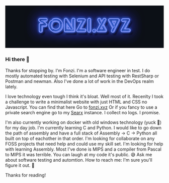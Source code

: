 <p align="center">
  <a href="https://fonzi.xyz"><img src="https://github.com/fonzi/fonzi.xyz/raw/main/fonzi.gif"/></a>
</p>

### Hi there 👋

Thanks for stopping by. I'm Fonzi. I'm a software engineer in test. I do mostly automated testing with Selenium and API testing with RestSharp or Postman and newman. 
Also I've done a lot of work in the DevOps realm lately. 

I love technology even tough I think it's bloat. Well most of it. 
Recenlty I took a challenge to write a minimalist website with just HTML and CSS no Javascript. 
You can find that here Go to [fonzi.xyz](https://fonzi.xyz)
Or if you fancy to use a private search engine go to my [Searx](https://searx.fonzi.xyz) instance. I collect no logs. I promise. 

I'm also currently working on docker with old windows technology (yuck 🤢) for my day job. 
I'm currently learning C and Python. I would like to go down the path of assembly and have a full stack of Assembly -> C -> Python all built on top of eachother in that order. 
I'm looking for collaborate on any FOSS projects that need help and could use my skill set. 
I'm looking for help with learning Assembly. Most I've done is MIPS and a compiler from Pascal to MIPS it was terrible. You can laugh at my code it's public. 😅
Ask me about software testing and automtion. 
How to reach me: I'm sure you'll figure it out. 🔎

Thanks for reading! 



<!--
**fonzi/fonzi** is a ✨ _special_ ✨ repository because its `README.md` (this file) appears on your GitHub profile.

Here are some ideas to get you started:

- 🔭 I’m currently working on ...
- 🌱 I’m currently learning ...
- 👯 I’m looking to collaborate on ...
- 🤔 I’m looking for help with ...
- 💬 Ask me about ...
- 📫 How to reach me: ...
- 😄 Pronouns: ...
- ⚡ Fun fact: ...
-->
